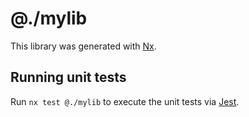 # @./mylib

This library was generated with [Nx](https://nx.dev).

## Running unit tests

Run `nx test @./mylib` to execute the unit tests via [Jest](https://jestjs.io).
